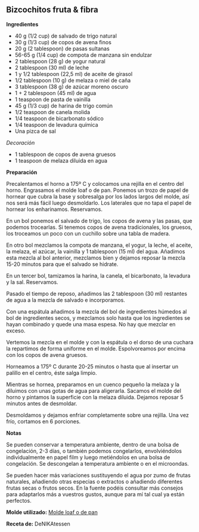 ## Bizcochitos fruta & fibra

**Ingredientes**

- 40 g (1/2 cup) de salvado de trigo natural
- 30 g (1/3 cup) de copos de avena finos
- 20 g (2 tablespoon) de pasas sultanas
- 56-65 g (1/4 cup) de compota de manzana sin endulzar
- 2 tablespoon (28 g) de yogur natural
- 2 tablespoon (30 ml) de leche
- 1 y 1/2 tablespoon (22,5 ml) de aceite de girasol
- 1/2 tablespoon (10 g) de melaza o miel de caña
- 3 tablespoon (38 g) de azúcar moreno oscuro
- 1 + 2 tablespoon (45 ml) de agua
- 1 teaspoon de pasta de vainilla
- 45 g (1/3 cup) de harina de trigo común
- 1/2 teaspoon de canela molida
- 1/4 teaspoon de bicarbonato sódico
- 1/4 teaspoon de levadura química
- Una pizca de sal

*Decoración*

- 1 tablespoon de copos de avena gruesos
- 1 teaspoon de melaza diluida en agua

**Preparación**

Precalentamos el horno a 175º C y colocamos una rejilla en el centro del horno. Engrasamos el molde loaf o de pan. Ponemos un trozo de papel de hornear que cubra la base y sobresalga por los lados largos del molde, así nos será más fácil luego desmoldarlo. Los laterales que no tapa el papel de hornear los enharinamos. Reservamos.

En un bol ponemos el salvado de trigo, los copos de avena y las pasas, que podemos trocearlas. Si tenemos copos de avena tradicionales, los gruesos, los troceamos un poco con un cuchillo sobre una tabla de madera.

En otro bol mezclamos la compota de manzana, el yogur, la leche, el aceite, la melaza, el azúcar, la vainilla y 1 tablespoon (15 ml) del agua. Añadimos esta mezcla al bol anterior, mezclamos bien y dejamos reposar la mezcla 15-20 minutos para que el salvado se hidrate.

En un tercer bol, tamizamos la harina, la canela, el bicarbonato, la levadura y la sal. Reservamos.

Pasado el tiempo de reposo, añadimos las 2 tablespoon (30 ml) restantes de agua a la mezcla de salvado e incorporamos.

Con una espátula añadimos la mezcla del bol de ingredientes húmedos al bol de ingredientes secos, y mezclamos solo hasta que los ingredientes se hayan combinado y quede una masa espesa. No hay que mezclar en exceso.

Vertemos la mezcla en el molde y con la espátula o el dorso de una cuchara la repartimos de forma uniforme en el molde. Espolvoreamos por encima con los copos de avena gruesos.

Horneamos a 175º C durante 20-25 minutos o hasta que al insertar un palillo en el centro, éste salga limpio.

Mientras se hornea, preparamos en un cuenco pequeño la melaza y la diluimos con unas gotas de agua para aligerarla. Sacamos el molde del horno y pintamos la superficie con la melaza diluida. Dejamos reposar 5 minutos antes de desmoldar.

Desmoldamos y dejamos enfriar completamente sobre una rejilla. Una vez frío, cortamos en 6 porciones.

**Notas**

Se pueden conservar a temperatura ambiente, dentro de una bolsa de congelación, 2-3 días, o también podemos congelarlos, envolviéndolos individualmente en papel film y luego metiéndolos en una bolsa de congelación. Se descongelan a temperatura ambiente o en el microondas.

Se pueden hacer más variaciones sustituyendo el agua por zumo de frutas naturales, añadiendo otras especias o extractos o añadiendo diferentes frutas secas o frutos secos. En la fuente podéis consultar más consejos para adaptarlos más a vuestros gustos, aunque para mí tal cual ya están perfectos.

**Molde utilizado:** [Molde loaf o de pan](../../moldes-y-utensilios.md)

**Receta de:** DeNIKAtessen
